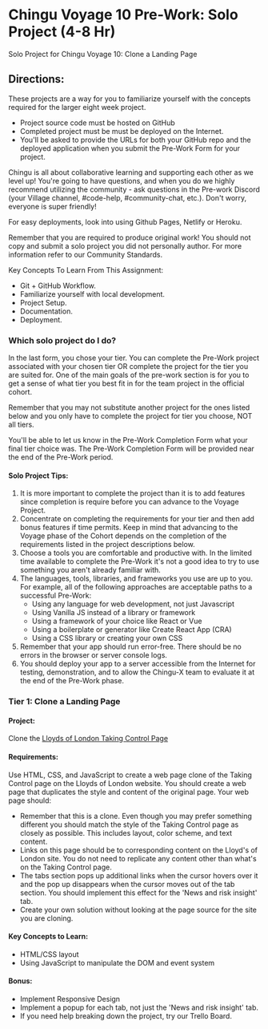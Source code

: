 # Chingu Voyage 10 Pre-Work: Solo Project (4-8 Hr)
Solo Project for Chingu Voyage 10: Clone a Landing Page

## Directions:
These projects are a way for you to familiarize yourself with the concepts required for the larger eight week project.

- Project source code must be hosted on GitHub
- Completed project must be must be deployed on the Internet.
- You'll be asked to provide the URLs for both your GitHub repo and the deployed application when you submit the Pre-Work Form for your project.

Chingu is all about collaborative learning and supporting each other as we level up! You're going to have questions, and when you do we highly recommend utilizing the community - ask questions in the Pre-work Discord (your Village channel, #code-help, #community-chat, etc.). Don't worry, everyone is super friendly!

For easy deployments, look into using Github Pages, Netlify or Heroku.

Remember that you are required to produce original work! You should not copy and submit a solo project you did not personally author. For more information refer to our Community Standards.

Key Concepts To Learn From This Assignment:
- Git + GitHub Workflow. 
- Familiarize yourself with local development.
- Project Setup.
- Documentation.
- Deployment.

### Which solo project do I do?

In the last form, you chose your tier. You can complete the Pre-Work project associated with your chosen tier OR complete the project for the tier you are suited for. One of the main goals of the pre-work section is for you to get a sense of what tier you best fit in for the team project in the official cohort.

Remember that you may not substitute another project for the ones listed below and you only have to complete the project for tier you choose, NOT all tiers.

You'll be able to let us know in the Pre-Work Completion Form what your final tier choice was. The Pre-Work Completion Form will be provided near the end of the Pre-Work period.

#### Solo Project Tips:
1. It is more important to complete the project than it is to add features since completion is require before you can advance to the Voyage Project.
2. Concentrate on completing the requirements for your tier and then add bonus features if time permits. Keep in mind that advancing to the Voyage phase of the Cohort depends on the completion of the requirements listed in the project descriptions below.
3. Choose a tools you are comfortable and productive with. In the limited time available to complete the Pre-Work it's not a good idea to try to use something you aren't already familiar with.
4. The languages, tools, libraries, and frameworks you use are up to you. For example, all of the following approaches are acceptable paths to a successful Pre-Work:
   * Using any language for web development, not just Javascript
   * Using Vanilla JS instead of a library or framework
   * Using a framework of your choice like React or Vue
   * Using a boilerplate or generator like Create React App (CRA)
   * Using a CSS library or creating your own CSS
5. Remember that your app should run error-free. There should be no errors in the browser or server console logs.
6. You should deploy your app to a server accessible from the Internet for testing, demonstration, and to allow the Chingu-X team to evaluate it at the end of the Pre-Work phase.

### Tier 1: Clone a Landing Page

#### Project:
Clone the [Lloyds of London Taking Control Page](https://is.gd/mrnMlg)

#### Requirements:
Use HTML, CSS, and JavaScript to create a web page clone of the Taking Control page on the Lloyds of London website. You should create a web page that duplicates the style and content of the original page. Your web page should:

- Remember that this is a clone. Even though you may prefer something different you should match the style of the Taking Control page as closely as possible. This includes layout, color scheme, and text content.
- Links on this page should be to corresponding content on the Lloyd's of London site. You do not need to replicate any content other than what's on the Taking Control page.
- The tabs section pops up additional links when the cursor hovers over it and the pop up disappears when the cursor moves out of the tab section. You should implement this effect for the 'News and risk insight' tab.
- Create your own solution without looking at the page source for the site you are cloning.

#### Key Concepts to Learn:
- HTML/CSS layout
- Using JavaScript to manipulate the DOM and event system

#### Bonus:
- Implement Responsive Design
- Implement a popup for each tab, not just the 'News and risk insight' tab.
- If you need help breaking down the project, try our Trello Board.
